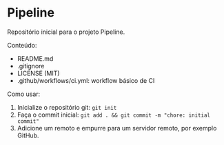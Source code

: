 # Pipeline

Repositório inicial para o projeto Pipeline.

Conteúdo:
- README.md
- .gitignore
- LICENSE (MIT)
- .github/workflows/ci.yml: workflow básico de CI

Como usar:
1. Inicialize o repositório git: `git init`
2. Faça o commit inicial: `git add . && git commit -m "chore: initial commit"`
3. Adicione um remoto e empurre para um servidor remoto, por exemplo GitHub.
